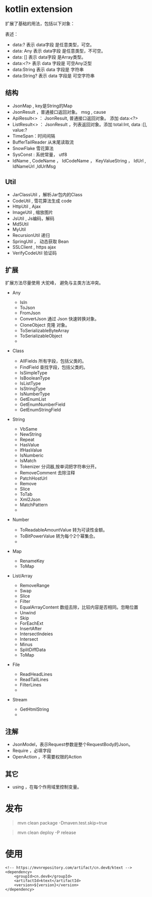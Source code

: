 # kotlin extension

扩展了基础的用法，包括以下对象：

表述：
- data:? 表示 data字段 是任意类型，可空。
- data: Any 表示 data字段 是任意类型，不可空。
- data: []  表示 data字段 是Array类型。
- data:<?> 表示 data 字段是 可空Any泛型
- data:String 表示 data 字段是 字符串
- data:String? 表示 data 字段是 可空字符串

## 结构
- JsonMap , key是String的Map
- JsonResult ，普通接口返回对象。 msg , cause
- ApiResult<> ： JsonResult, 普通接口返回对象。 添加 data:<?>
- ListResult<> ： JsonResult ，列表返回对象。添加 total:Int, data :[], value:?
- TimeSpan：时间间隔
- BufferTailReader 从末尾读取流
- SnowFlake 雪花算法
- SysConst : 系统常量， utf8
- IdName , CodeName ， IdCodeName ， KeyValueString ， IdUrl , IdNameUrl ,IdUrlMsg

## Util

- JarClassUtil ，解析Jar包内的Class
- CodeUtil , 雪花算法生成 code 
- HttpUtil , Ajax
- ImageUtil , 缩放图片
- JsUtil , Js编码，解码
- Md5Util
- MyUtil
- RecursionUtil 递归
- SpringUtil ， 动态获取 Bean
- SSLClient , https ajax
- VerifyCodeUtil 验证码

## 扩展
扩展方法尽量使用 大驼峰， 避免与主类方法冲突。

- Any 
    - IsIn
    - ToJson
    - FromJson
    - ConvertJson 通过 Json 快速转换对象。
    - CloneObject 克隆 对象。
    - ToSerializableByteArray
    - ToSerializableObject
    - 

- Class
    - AllFields 所有字段，包括父类的。
    - FindField 查找字段，包括父类的。
    - IsSimpleType 
    - IsBooleanType
    - IsListType
    - IsStringType
    - IsNumberType
    - GetEnumList
    - GetEnumNumberField
    - GetEnumStringField
- String
    - VbSame
    - NewString
    - Repeat 
    - HasValue
    - IfHasValue
    - IsNumberic
    - IsMatch
    - Tokenizer 分词器,按单词把字符串分开。
    - RemoveComment 去除注释
    - PatchHostUrl
    - Remove
    - Slice
    - ToTab
    - Xml2Json
    - MatchPattern
    - 

- Number
    - ToReadableAmountValue 转为可读性金额。
    - ToBitPowerValue 转为每个2个幂集合。
    - 
 
- Map
    - RenameKey
    - ToMap
- List/Array
    - RemoveRange
    - Swap
    - Slice
    - Filter
    - EqualArrayContent 数组去除，比较内容是否相同。忽略位置
    - Unwind
    - Skip 
    - ForEachExt
    - InsertAfter
    - IntersectIndeies
    - Intersect
    - Minus
    - SplitDiffData
    - ToMap
- File
    - ReadHeadLines
    - ReadTailLines
    - FilterLines
    -
- Stream
    - GetHtmlString
    -
## 注解
- JsonModel，表示Request参数是整个RequestBody的Json。
- Require ，必填字段
- OpenAction ，不需要权限的Action

## 其它
- using ，在每个作用域里控制变量。

# 发布
> mvn clean package -Dmaven.test.skip=true

> mvn clean deploy -P release


# 使用
```
<!-- https://mvnrepository.com/artifact/cn.dev8/ktext -->
<dependency>
    <groupId>cn.dev8</groupId>
    <artifactId>ktext</artifactId>
    <version>${version}</version>
</dependency>
```

